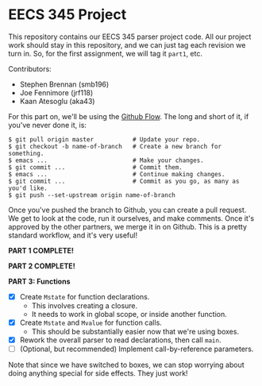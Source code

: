 # EECS 345 Project

This repository contains our EECS 345 parser project code.  All our project work
should stay in this repository, and we can just tag each revision we turn in.
So, for the first assignment, we will tag it `part1`, etc.

Contributors:
* Stephen Brennan (smb196)
* Joe Fennimore (jrf118)
* Kaan Atesoglu (aka43)

For this part on, we'll be using the
[Github Flow](https://guides.github.com/introduction/flow/).  The long and short
of it, if you've never done it, is:

    $ git pull origin master           # Update your repo.
    $ git checkout -b name-of-branch   # Create a new branch for something.
    $ emacs ...                        # Make your changes.
    $ git commit ...                   # Commit them.
    $ emacs ...                        # Continue making changes.
    $ git commit ...                   # Commit as you go, as many as you'd like.
    $ git push --set-upstream origin name-of-branch

Once you've pushed the branch to Github, you can create a pull request.  We get
to look at the code, run it ourselves, and make comments.  Once it's approved by
the other partners, we merge it in on Github.  This is a pretty standard
workflow, and it's very useful!

**PART 1 COMPLETE!**

**PART 2 COMPLETE!**

**PART 3: Functions**

- [x] Create `Mstate` for function declarations.
    - This involves creating a closure.
    - It needs to work in global scope, or inside another function.
- [x] Create `Mstate` and `Mvalue` for function calls.
    - This should be substantially easier now that we're using boxes.
- [x] Rework the overall parser to read declarations, then call `main`.
- [ ] (Optional, but recommended) Implement call-by-reference parameters.

Note that since we have switched to boxes, we can stop worrying about doing
anything special for side effects.  They just work!
